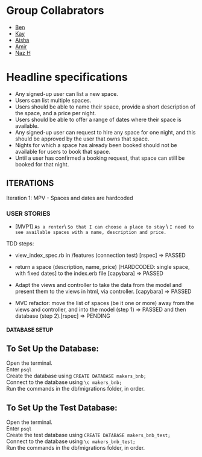# Group Collabrators 

- [Ben](https://github.com/BenjaminNeustadt)
- [Kay](https://github.com/kaykakaraka)
- [Aisha](https://github.com/Aisha-Yusuff)
- [Amir](https://github.com/ak2022dev)
- [Naz H](https://github.com/nazhudha)

# Headline specifications

* Any signed-up user can list a new space.
* Users can list multiple spaces.
* Users should be able to name their space, provide a short description of the space, and a price per night.
* Users should be able to offer a range of dates where their space is available.
* Any signed-up user can request to hire any space for one night, and this should be approved by the user     that owns that space.
* Nights for which a space has already been booked should not be available for users to book that space.
* Until a user has confirmed a booking request, that space can still be booked for that night.


## ITERATIONS

Iteration 1: MPV - Spaces and dates are hardcoded

### USER STORIES

* [MVP1]
`As a renter`\ 
`So that I can choose a place to stay` \ 
`I need to see available spaces with a name, description and price.`

TDD steps: 

- view_index_spec.rb in /features (connection test) [rspec] => PASSED

- return a space (description, name, price) [HARDCODED: single space, with fixed dates] to the index.erb file [capybara] => PASSED

-  Adapt the views and controller to take the data from the model and present them to the views in html, via controller. [capybara] => PASSED

- MVC refactor: move the list of spaces (be it one or more) away from the views and controller, and into the model (step 1) => PASSED
  and then database (step 2).[rspec] => PENDING

#### DATABASE SETUP

To Set Up the Database:
-----------------
Open the terminal. \
Enter `psql` \
Create the database using `CREATE DATABASE makers_bnb;` \
Connect to the database using `\c makers_bnb;` \
Run the commands in the db/migrations folder, in order.

To Set Up the Test Database:
-----------------
Open the terminal. \
Enter `psql` \
Create the test database using `CREATE DATABASE makers_bnb_test;` \
Connect to the database using `\c makers_bnb_test;` \
Run the commands in the db/migrations folder, in order.


